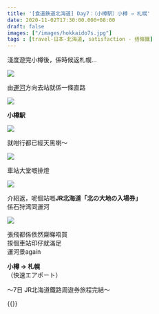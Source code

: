 ```yaml
---
title: '[食道鉄道北海道] Day7：（小樽駅）小樽 → 札幌'
date: 2020-11-02T17:30:00.000+08:00
draft: false
images: ["/images/hokkaido7s.jpg"]
tags : [travel-日本-北海道, satisfaction - 搭條鐵]
---
```


淺度遊完小樽後，係時候返札幌... 

![](/images/hokkaido7t1.jpg)

由[運河](https://hidie.net/hokkaido7s/)方向去站就係一條直路

![](/images/hokkaido7t.jpg)

**小樽駅**

![](/images/hokkaido7t2.jpg)

就咁行都已經天黑喇～

![](/images/hokkaido7t3.jpg)

車站大堂嘅排燈  

![](/images/hokkaido7t4.jpg)

介紹返，呢個站嘅**JR北海道「北の大地の入場券」**  
係石狩湾同運河  

![](/images/hokkaido7t5.jpg)

張飛都係依然齋睇唔買  
揼個車站印仔就滿足  
運河景again  
  
  
**小樽 → 札幌**  
（快速エアポート）    
  
  
～7日 JR北海道鐵路周遊券旅程完結～  
  
  
{{<hokkaido>}}
